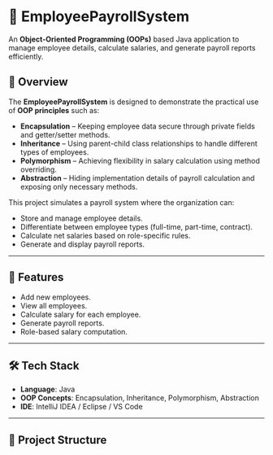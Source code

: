 # 🏢 EmployeePayrollSystem

An **Object-Oriented Programming (OOPs)** based Java application to manage employee details, calculate salaries, and generate payroll reports efficiently.  

## 📜 Overview

The **EmployeePayrollSystem** is designed to demonstrate the practical use of **OOP principles** such as:
- **Encapsulation** – Keeping employee data secure through private fields and getter/setter methods.
- **Inheritance** – Using parent-child class relationships to handle different types of employees.
- **Polymorphism** – Achieving flexibility in salary calculation using method overriding.
- **Abstraction** – Hiding implementation details of payroll calculation and exposing only necessary methods.

This project simulates a payroll system where the organization can:
- Store and manage employee details.
- Differentiate between employee types (full-time, part-time, contract).
- Calculate net salaries based on role-specific rules.
- Generate and display payroll reports.

---

## 🚀 Features
- Add new employees.
- View all employees.
- Calculate salary for each employee.
- Generate payroll reports.
- Role-based salary computation.

---

## 🛠️ Tech Stack
- **Language**: Java
- **OOP Concepts**: Encapsulation, Inheritance, Polymorphism, Abstraction
- **IDE**: IntelliJ IDEA / Eclipse / VS Code

---

## 📂 Project Structure
